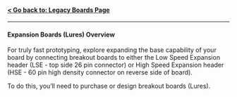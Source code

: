 #### [< Go back to: Legacy Boards Page](legacy-boards)
 
---

#### Expansion Boards (Lures) Overview

For truly fast prototyping, explore expanding 
the base capability of your board by 
connecting breakout boards to either the Low Speed 
Expansion header (LSE - top side 26 pin connector) or 
High Speed Expansion header (HSE - 60 pin high 
density connector on reverse side of board). 

To do this, you’ll need to purchase or design breakout
boards (Lures).
